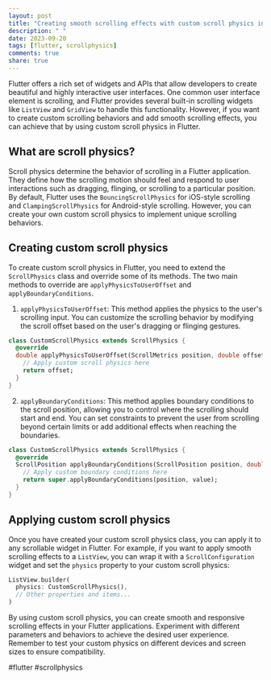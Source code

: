 ```yaml
---
layout: post
title: "Creating smooth scrolling effects with custom scroll physics in Flutter"
description: " "
date: 2023-09-20
tags: [flutter, scrollphysics]
comments: true
share: true
---
```


Flutter offers a rich set of widgets and APIs that allow developers to create beautiful and highly interactive user interfaces. One common user interface element is scrolling, and Flutter provides several built-in scrolling widgets like `ListView` and `GridView` to handle this functionality. However, if you want to create custom scrolling behaviors and add smooth scrolling effects, you can achieve that by using custom scroll physics in Flutter.

## What are scroll physics?

Scroll physics determine the behavior of scrolling in a Flutter application. They define how the scrolling motion should feel and respond to user interactions such as dragging, flinging, or scrolling to a particular position. By default, Flutter uses the `BouncingScrollPhysics` for iOS-style scrolling and `ClampingScrollPhysics` for Android-style scrolling. However, you can create your own custom scroll physics to implement unique scrolling behaviors.

## Creating custom scroll physics

To create custom scroll physics in Flutter, you need to extend the `ScrollPhysics` class and override some of its methods. The two main methods to override are `applyPhysicsToUserOffset` and `applyBoundaryConditions`. 

1. `applyPhysicsToUserOffset`: This method applies the physics to the user's scrolling input. You can customize the scrolling behavior by modifying the scroll offset based on the user's dragging or flinging gestures.

```dart
class CustomScrollPhysics extends ScrollPhysics {
  @override
  double applyPhysicsToUserOffset(ScrollMetrics position, double offset) {
    // Apply custom scroll physics here
    return offset;
  }
}
```

2. `applyBoundaryConditions`: This method applies boundary conditions to the scroll position, allowing you to control where the scrolling should start and end. You can set constraints to prevent the user from scrolling beyond certain limits or add additional effects when reaching the boundaries.

```dart
class CustomScrollPhysics extends ScrollPhysics {
  @override
  ScrollPosition applyBoundaryConditions(ScrollPosition position, double value) {
    // Apply custom boundary conditions here
    return super.applyBoundaryConditions(position, value);
  }
}
```

## Applying custom scroll physics

Once you have created your custom scroll physics class, you can apply it to any scrollable widget in Flutter. For example, if you want to apply smooth scrolling effects to a `ListView`, you can wrap it with a `ScrollConfiguration` widget and set the `physics` property to your custom scroll physics:

```dart
ListView.builder(
  physics: CustomScrollPhysics(),
  // Other properties and items...
)
```

By using custom scroll physics, you can create smooth and responsive scrolling effects in your Flutter applications. Experiment with different parameters and behaviors to achieve the desired user experience. Remember to test your custom physics on different devices and screen sizes to ensure compatibility.

#flutter #scrollphysics